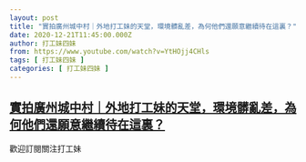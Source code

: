 ```yaml
---
layout: post
title: "實拍廣州城中村｜外地打工妹的天堂，環境髒亂差，為何他們還願意繼續待在這裏？"
date: 2020-12-21T11:45:00.000Z
author: 打工妹四妹
from: https://www.youtube.com/watch?v=YtHOjj4CHls
tags: [ 打工妹四妹 ]
categories: [ 打工妹四妹 ]
---
```

<!--1608551100000-->
[實拍廣州城中村｜外地打工妹的天堂，環境髒亂差，為何他們還願意繼續待在這裏？](https://www.youtube.com/watch?v=YtHOjj4CHls)
------

<div>
歡迎訂閱關注打工妹
</div>
